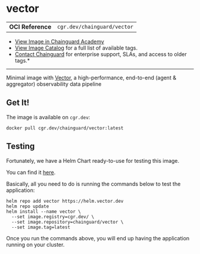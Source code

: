 <!--monopod:start-->
# vector
| | |
| - | - |
| **OCI Reference** | `cgr.dev/chainguard/vector` |


* [View Image in Chainguard Academy](https://edu.chainguard.dev/chainguard/chainguard-images/reference/vector/overview/)
* [View Image Catalog](https://console.enforce.dev/images/catalog) for a full list of available tags.
* [Contact Chainguard](https://www.chainguard.dev/chainguard-images) for enterprise support, SLAs, and access to older tags.*

---
<!--monopod:end-->

<!--overview:start-->
Minimal image with [Vector](https://vector.dev/), a high-performance, end-to-end (agent & aggregator) observability data pipeline
<!--overview:end-->

<!--getting:start-->
## Get It!
The image is available on `cgr.dev`:

```
docker pull cgr.dev/chainguard/vector:latest
```
<!--getting:end-->

<!--body:start-->
## Testing

Fortunately, we have a Helm Chart ready-to-use for testing this image. 

You can find it [here](https://github.com/vectordotdev/helm-charts/blob/develop/charts/vector/README.md).

Basically, all you need to do is running the commands below to test the application:

```shell
helm repo add vector https://helm.vector.dev
helm repo update
helm install --name vector \
  --set image.registry=cgr.dev/ \
  --set image.repository=chainguard/vector \
  --set image.tag=latest
```

Once you run the commands above, you will end up having the application running on your cluster.
<!--body:end-->
